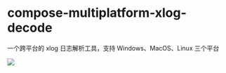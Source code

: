 # compose-multiplatform-xlog-decode

一个跨平台的 xlog 日志解析工具，支持 Windows、MacOS、Linux 三个平台

![](https://github.com/leavesCZY/compose-multiplatform-xlog-decode/assets/30774063/57187495-9dd6-4644-afb6-154c31944a40)